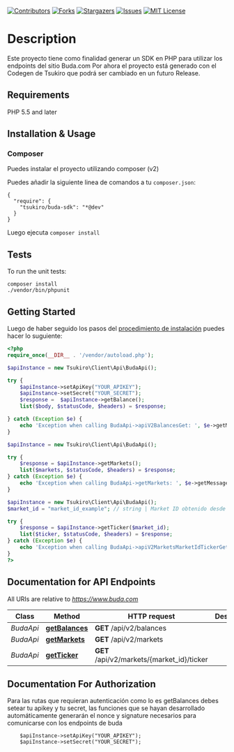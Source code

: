 <!-- PROJECT SHIELDS -->
<!--
*** I'm using markdown "reference style" links for readability.
*** Reference links are enclosed in brackets [ ] instead of parentheses ( ).
*** See the bottom of this document for the declaration of the reference variables
*** for contributors-url, forks-url, etc. This is an optional, concise syntax you may use.
*** https://www.markdownguide.org/basic-syntax/#reference-style-links
-->
[![Contributors][contributors-shield]][contributors-url]
[![Forks][forks-shield]][forks-url]
[![Stargazers][stars-shield]][stars-url]
[![Issues][issues-shield]][issues-url]
[![MIT License][license-shield]][license-url]

# Description
Este proyecto tiene como finalidad generar un SDK en PHP para utilizar los endpoints del sitio Buda.com
Por ahora el proyecto está generado con el Codegen de Tsukiro que podrá ser cambiado en un futuro Release.

## Requirements

PHP 5.5 and later

## Installation & Usage
### Composer

Puedes instalar el proyecto utilizando composer (v2)

Puedes añadir la siguiente linea de comandos a  tu `composer.json`:

```
{
  "require": {
    "tsukiro/buda-sdk": "*@dev"
  }
}
```

Luego ejecuta `composer install`
## Tests

To run the unit tests:

```
composer install
./vendor/bin/phpunit
```

## Getting Started

Luego de haber seguido los pasos del [procedimiento de instalación](#installation--usage) puedes hacer lo suguiente:

```php
<?php
require_once(__DIR__ . '/vendor/autoload.php');

$apiInstance = new Tsukiro\Client\Api\BudaApi();

try {
    $apiInstance->setApiKey("YOUR_APIKEY");
    $apiInstance->setSecret("YOUR_SECRET");
    $response =  $apiInstance->getBalance();
    list($body, $statusCode, $headers) = $response;

} catch (Exception $e) {
    echo 'Exception when calling BudaApi->apiV2BalancesGet: ', $e->getMessage(), PHP_EOL;
}

$apiInstance = new Tsukiro\Client\Api\BudaApi();

try {
    $response = $apiInstance->getMarkets();
    list($markets, $statusCode, $headers) = $response;
} catch (Exception $e) {
    echo 'Exception when calling BudaApi->getMarkets: ', $e->getMessage(), PHP_EOL;
}

$apiInstance = new Tsukiro\Client\Api\BudaApi();
$market_id = "market_id_example"; // string | Market ID obtenido desde le metodo getMarkets o desde tu base de datos

try {
    $response = $apiInstance->getTicker($market_id);
    list($ticker, $statusCode, $headers) = $response;
} catch (Exception $e) {
    echo 'Exception when calling BudaApi->apiV2MarketsMarketIdTickerGet: ', $e->getMessage(), PHP_EOL;
}
?>
```

## Documentation for API Endpoints

All URIs are relative to *https://www.buda.com*

Class | Method | HTTP request | Description
------------ | ------------- | ------------- | -------------
*BudaApi* | [**getBalances**](docs/Api/BudaApi.md#getBalances) | **GET** /api/v2/balances | 
*BudaApi* | [**getMarkets**](docs/Api/BudaApi.md#getMarkets) | **GET** /api/v2/markets | 
*BudaApi* | [**getTicker**](docs/Api/BudaApi.md#getTicker) | **GET** /api/v2/markets/{market_id}/ticker | 


## Documentation For Authorization

 Para las rutas que requieran autenticación como lo es getBalances debes setear tu apikey y tu secret, las funciones que se hayan desarrollado automáticamente generarán el nonce y signature necesarios para comunicarse con los endpoints de buda

```
    $apiInstance->setApiKey("YOUR_APIKEY");
    $apiInstance->setSecret("YOUR_SECRET");
```


<!-- MARKDOWN LINKS & IMAGES -->
<!-- https://www.markdownguide.org/basic-syntax/#reference-style-links -->
[contributors-shield]: https://img.shields.io/github/contributors/tsukiro/buda-sdk.svg?style=for-the-badge
[contributors-url]: https://github.com/tsukiro/buda-sdk/graphs/contributors
[forks-shield]: https://img.shields.io/github/forks/tsukiro/buda-sdk.svg?style=for-the-badge
[forks-url]: https://github.com/tsukiro/buda-sdk/network/members
[stars-shield]: https://img.shields.io/github/stars/tsukiro/buda-sdk.svg?style=for-the-badge
[stars-url]: https://github.com/tsukiro/buda-sdk/stargazers
[issues-shield]: https://img.shields.io/github/issues/tsukiro/buda-sdk.svg?style=for-the-badge
[issues-url]: https://github.com/tsukiro/buda-sdk/issues
[license-shield]: https://img.shields.io/github/license/tsukiro/buda-sdk.svg?style=for-the-badge
[license-url]: https://github.com/tsukiro/buda-sdk/blob/master/LICENSE
[linkedin-shield]: https://img.shields.io/badge/-LinkedIn-black.svg?style=for-the-badge&logo=linkedin&colorB=555
[linkedin-url]: https://linkedin.com/in/tsukiro

